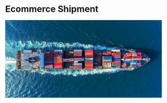 
Ecommerce Shipment
======================================================
![shipping](./images/shipping.jpg)
